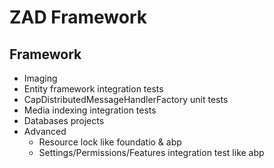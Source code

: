﻿# ZAD Framework

## Framework

- Imaging
- Entity framework integration tests
- CapDistributedMessageHandlerFactory unit tests
- Media indexing integration tests
- Databases projects
- Advanced
  - Resource lock like foundatio & abp
  - Settings/Permissions/Features integration test like abp
